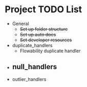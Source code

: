 # Project TODO List


- General
  - ~~Set up folder structure~~
  - ~~Set up auto docs~~
  - ~~Set developer resources~~
- duplicate_handlers
  - Flowability duplicate handler
- null_handlers
  - 
- outlier_handlers
